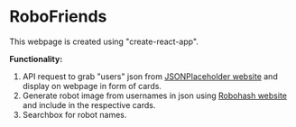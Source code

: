 # RoboFriends

This webpage is created using "create-react-app".

**Functionality:**
1. API request to grab "users" json from [JSONPlaceholder website](https://jsonplaceholder.typicode.com/users) and display on webpage in form of cards.
2. Generate robot image from usernames in json using [Robohash website](https://robohash.org/) and include in the respective cards.
3. Searchbox for robot names.
